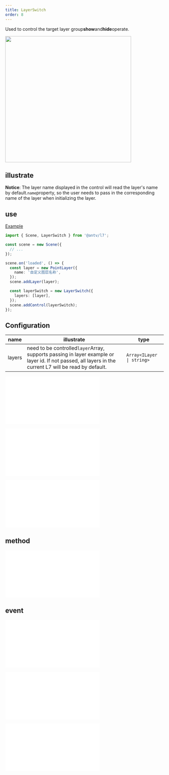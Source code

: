 ```yaml
---
title: LayerSwitch
order: 8
---
```


Used to control the target layer group**show**and**hide**operate.

<img src="https://gw.alipayobjects.com/mdn/rms_816329/afts/img/A*SiQWT5RnMDYAAAAAAAAAAAAAARQnAQ" width="400"/>

## illustrate

**Notice**: The layer name displayed in the control will read the layer's name by default.`name`property, so the user needs to pass in the corresponding name of the layer when initializing the layer.

## use

[Example](/examples/component/control#layerswitch)

```ts
import { Scene, LayerSwitch } from '@antv/l7';

const scene = new Scene({
  // ...
});

scene.on('loaded', () => {
  const layer = new PointLayer({
    name: '自定义图层名称',
  });
  scene.addLayer(layer);

  const layerSwitch = new LayerSwitch({
    layers: [layer],
  });
  scene.addControl(layerSwitch);
});
```

## Configuration

| name   | illustrate                                                                                                                                             | type                      |
| ------ | ------------------------------------------------------------------------------------------------------------------------------------------------------ | ------------------------- |
| layers | need to be controlled`layer`Array, supports passing in layer example or layer id. If not passed, all layers in the current L7 will be read by default. | `Array<ILayer \| string>` |

<embed src="@/docs/api/common/control/popper-api.en.md"></embed>

<embed src="@/docs/api/common/control/btn-api.en.md"></embed>

<embed src="@/docs/api/common/control/api.en.md"></embed>

## method

<embed src="@/docs/api/common/control/method.en.md"></embed>

## event

<embed src="@/docs/api/common/control/event.en.md"></embed>

<embed src="@/docs/api/common/control/popper-event.en.md"></embed>

<embed src="@/docs/api/common/control/select-event.en.md"></embed>

